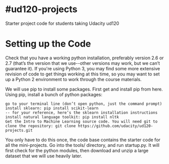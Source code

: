 #ud120-projects
==============

Starter project code for students taking Udacity ud120

# Setting up the Code
Check that you have a working python installation, preferably version 2.6 or 2.7 (that’s the version that we use--other versions may work, but we can’t guarantee it). If you're using Python 3, you may find some more extensive revision of code to get things working at this time, so you may want to set up a Python 2 environment to work through the course materials.

We will use pip to install some packages. First get and install pip from here. Using pip, install a bunch of python packages:

    go to your terminal line (don’t open python, just the command prompt)
    install sklearn: pip install scikit-learn
    -- for your reference, here’s the sklearn installation instructions
    install natural language toolkit: pip install nltk
    Get the Intro to Machine Learning source code. You will need git to clone the repository: git clone https://github.com/udacity/ud120-projects.git

You only have to do this once, the code base contains the starter code for all the mini-projects. Go into the tools/ directory, and run startup.py. It will first check for the python modules, then download and unzip a large dataset that we will use heavily later.